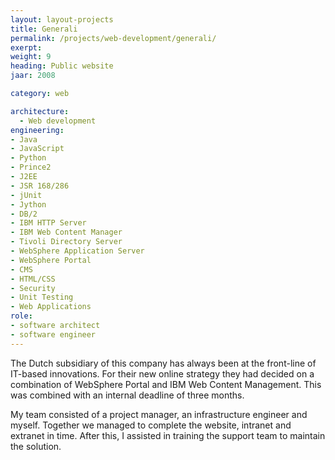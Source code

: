 ```yaml
---
layout: layout-projects
title: Generali
permalink: /projects/web-development/generali/
exerpt:
weight: 9
heading: Public website
jaar: 2008

category: web

architecture:
  - Web development
engineering:
- Java
- JavaScript
- Python
- Prince2
- J2EE
- JSR 168/286
- jUnit
- Jython
- DB/2
- IBM HTTP Server
- IBM Web Content Manager
- Tivoli Directory Server
- WebSphere Application Server
- WebSphere Portal
- CMS
- HTML/CSS
- Security
- Unit Testing
- Web Applications
role: 
- software architect
- software engineer
---
```


The Dutch subsidiary of this company has always been at the front-line of IT-based innovations. For their new online strategy they had decided on a combination of WebSphere Portal and IBM Web Content Management. This was combined with an internal deadline of three months.

My team consisted of a project manager, an infrastructure engineer and myself. Together we managed to complete the website, intranet and extranet in time. After this, I assisted in training the support team to maintain the solution.
